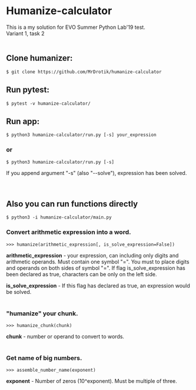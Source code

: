 # Humanize-calculator 
This is a my solution for EVO Summer Python Lab'19 test. <br/>
Variant 1, task 2<br/><br/>
## Clone humanizer: 
    $ git clone https://github.com/MrDrotik/humanize-calculator
## Run pytest:
    $ pytest -v humanize-calculator/
## Run app:
    $ python3 humanize-calculator/run.py [-s] your_expression
### or
    $ python3 humanize-calculator/run.py [-s]
If you append argument "-s" (also "--solve"), expression has been solved.
<br/><br/><br/>
## Also you can run functions directly
    $ python3 -i humanize-calculator/main.py

### Convert arithmetic expression into a word.
    >>> humanize(arithmetic_expression[, is_solve_expression=False])
**arithmetic_expression** - your expression, can including only digits and arithmetic operands. Must contain one symbol "=". You must to place digits and operands on both sides of symbol "=". If flag is_solve_expression has been declared as true, characters can be only on the left side.

**is_solve_expression** - If this flag has declared as true, an expression would be solved.
<br/><br/>
### "humanize" your chunk.
    >>> humanize_chunk(chunk)
**chunk** - number or operand to convert to words.
<br/><br/>
### Get name of big numbers.
    >>> assemble_number_name(exponent)
**exponent** - Number of zeros (10^exponent). Must be multiple of three.
